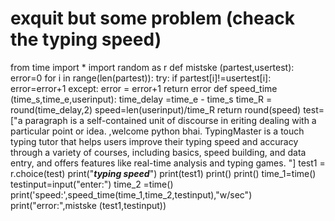 
# exquit but some problem (cheack the typing speed) 
from time import *
import random as r
def mistske (partest,usertest):
    error=0
    for i in range(len(partest)):
        try:
            if partest[i]!=usertest[i]:
                error=error+1
        except:
                    error = error+1
                    return error
def speed_time (time_s,time_e,userinput):
                    time_delay =time_e - time_s
                    time_R = round(time_delay,2)
                    speed=len(userinput)/time_R
                    return round(speed)
test=["a paragraph is a self-contained unit of discourse in eriting dealing with a particular point or idea. ,welcome python bhai. TypingMaster is a touch typing tutor that helps users improve their typing speed and accuracy through a variety of courses, including basics, speed building, and data entry, and offers features like real-time analysis and typing games. "]
test1 = r.choice(test)
print("*****typing speed*****")
print(test1)
print()
print()
time_1=time()
testinput=input("enter:")
time_2 =time()
print('speed:',speed_time(time_1,time_2,testinput),"w/sec")
print("error:",mistske (test1,testinput))
